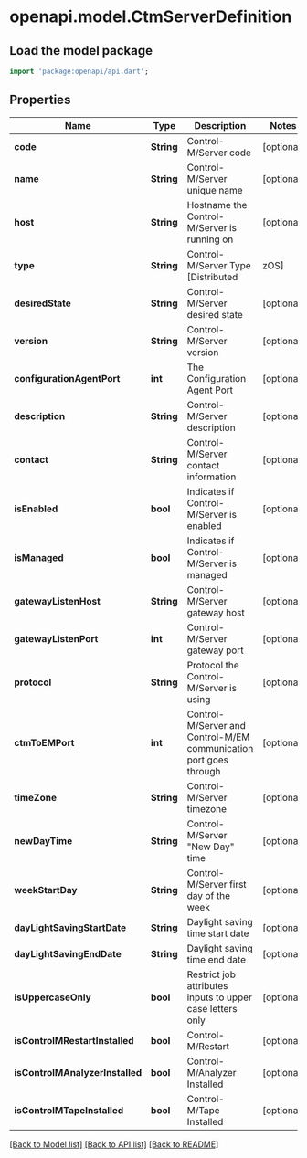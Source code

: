 # openapi.model.CtmServerDefinition

## Load the model package
```dart
import 'package:openapi/api.dart';
```

## Properties
Name | Type | Description | Notes
------------ | ------------- | ------------- | -------------
**code** | **String** | Control-M/Server code | [optional] 
**name** | **String** | Control-M/Server unique name | [optional] 
**host** | **String** | Hostname the Control-M/Server is running on | [optional] 
**type** | **String** | Control-M/Server Type [Distributed|zOS] | [optional] 
**desiredState** | **String** | Control-M/Server desired state | [optional] 
**version** | **String** | Control-M/Server version | [optional] 
**configurationAgentPort** | **int** | The Configuration Agent Port | [optional] 
**description** | **String** | Control-M/Server description | [optional] 
**contact** | **String** | Control-M/Server contact information | [optional] 
**isEnabled** | **bool** | Indicates if Control-M/Server is enabled | [optional] 
**isManaged** | **bool** | Indicates if Control-M/Server is managed | [optional] 
**gatewayListenHost** | **String** | Control-M/Server gateway host | [optional] 
**gatewayListenPort** | **int** | Control-M/Server gateway port | [optional] 
**protocol** | **String** | Protocol the Control-M/Server is using | [optional] 
**ctmToEMPort** | **int** | Control-M/Server and Control-M/EM communication port goes through | [optional] 
**timeZone** | **String** | Control-M/Server timezone | [optional] 
**newDayTime** | **String** | Control-M/Server \"New Day\" time | [optional] 
**weekStartDay** | **String** | Control-M/Server first day of the week | [optional] 
**dayLightSavingStartDate** | **String** | Daylight saving time start date | [optional] 
**dayLightSavingEndDate** | **String** | Daylight saving time end date | [optional] 
**isUppercaseOnly** | **bool** | Restrict job attributes inputs to upper case letters only | [optional] 
**isControlMRestartInstalled** | **bool** | Control-M/Restart | [optional] 
**isControlMAnalyzerInstalled** | **bool** | Control-M/Analyzer Installed | [optional] 
**isControlMTapeInstalled** | **bool** | Control-M/Tape Installed | [optional] 

[[Back to Model list]](../README.md#documentation-for-models) [[Back to API list]](../README.md#documentation-for-api-endpoints) [[Back to README]](../README.md)


